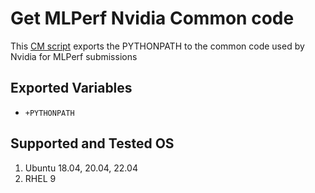 # Get MLPerf Nvidia Common code
This [CM script](https://github.com/mlcommons/ck/blob/master/cm/docs/specs/script.md) exports the PYTHONPATH to the common code used by Nvidia for MLPerf submissions

## Exported Variables
* `+PYTHONPATH`

## Supported and Tested OS
1. Ubuntu 18.04, 20.04, 22.04
2. RHEL 9
